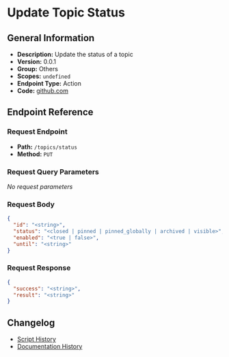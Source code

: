 # Update Topic Status

## General Information

- **Description:** Update the status of a topic
- **Version:** 0.0.1
- **Group:** Others
- **Scopes:** `undefined`
- **Endpoint Type:** Action
- **Code:** [github.com](https://github.com/NangoHQ/integration-templates/tree/main/integrations/discourse/actions/update-topic-status.ts)


## Endpoint Reference

### Request Endpoint

- **Path:** `/topics/status`
- **Method:** `PUT`

### Request Query Parameters

_No request parameters_

### Request Body

```json
{
  "id": "<string>",
  "status": "<closed | pinned | pinned_globally | archived | visible>",
  "enabled": "<true | false>",
  "until": "<string>"
}
```

### Request Response

```json
{
  "success": "<string>",
  "result": "<string>"
}
```

## Changelog

- [Script History](https://github.com/NangoHQ/integration-templates/commits/main/integrations/discourse/actions/update-topic-status.ts)
- [Documentation History](https://github.com/NangoHQ/integration-templates/commits/main/integrations/discourse/actions/update-topic-status.md)

<!-- END  GENERATED CONTENT -->

